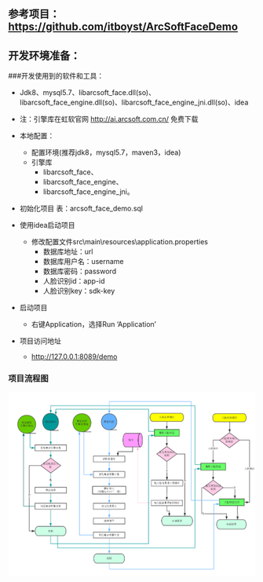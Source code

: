 
参考项目：https://github.com/itboyst/ArcSoftFaceDemo
--- 

## 开发环境准备：
###开发使用到的软件和工具：
* Jdk8、mysql5.7、libarcsoft_face.dll(so)、libarcsoft_face_engine.dll(so)、libarcsoft_face_engine_jni.dll(so)、idea
* 注：引擎库在虹软官网 http://ai.arcsoft.com.cn/ 免费下载


* 本地配置：
	* 配置环境(推荐jdk8，mysql5.7，maven3，idea)
    * 引擎库
      * libarcsoft_face、
      * libarcsoft_face_engine、
      * libarcsoft_face_engine_jni。
  
* 初始化项目
  表：arcsoft_face_demo.sql

* 使用idea启动项目
    * 修改配置文件src\main\resources\application.properties
        * 数据库地址：url
        * 数据库用户名：username
        * 数据库密码：password
        * 人脸识别id：app-id
        * 人脸识别key：sdk-key

 
* 启动项目
    * 右键Application，选择Run ‘Application’
 

* 项目访问地址
    * http://127.0.0.1:8089/demo


### 项目流程图
 ![](人脸流程.png)

